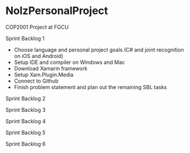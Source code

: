 # NolzPersonalProject
COP2001 Project at FGCU

Sprint Backlog 1
- Choose language and personal project goals (C# and joint recognition on iOS and Android)
- Setup IDE and compiler on Windows and Mac
- Download Xamarin framework
- Setup Xam.Plugin.Media
- Connect to Github
- Finish problem statement and plan out the remaining SBL tasks

Sprint Backlog 2


Sprint Backlog 3


Sprint Backlog 4


Sprint Backlog 5


Sprint Backlog 6
